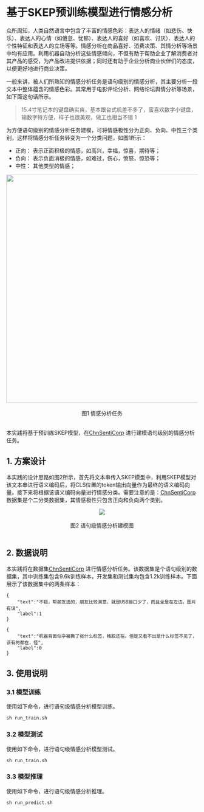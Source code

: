 # 基于SKEP预训练模型进行情感分析

众所周知，人类自然语言中包含了丰富的情感色彩：表达人的情绪（如悲伤、快乐）、表达人的心情（如倦怠、忧郁）、表达人的喜好（如喜欢、讨厌）、表达人的个性特征和表达人的立场等等。情感分析在商品喜好、消费决策、舆情分析等场景中均有应用。利用机器自动分析这些情感倾向，不但有助于帮助企业了解消费者对其产品的感受，为产品改进提供依据；同时还有助于企业分析商业伙伴们的态度，以便更好地进行商业决策。

一般来讲，被人们所熟知的情感分析任务是语句级别的情感分析，其主要分析一段文本中整体蕴含的情感色彩。其常用于电影评论分析、网络论坛舆情分析等场景，如下面这句话所示。

> 15.4寸笔记本的键盘确实爽，基本跟台式机差不多了，蛮喜欢数字小键盘，输数字特方便，样子也很美观，做工也相当不错	1


为方便语句级别的情感分析任务建模，可将情感极性分为正向、负向、中性三个类别，这样将情感分析任务转变为一个分类问题，如图1所示：

- 正向： 表示正面积极的情感，如高兴，幸福，惊喜，期待等；
- 负向： 表示负面消极的情感，如难过，伤心，愤怒，惊恐等；
- 中性： 其他类型的情感；

<center><img src="https://ai-studio-static-online.cdn.bcebos.com/b630901b397e4e7a8e78ab1d306dfa1fc070d91015a64ef0b8d590aaa8cfde14" width="600" ></center>
<br><center>图1 情感分析任务</center></br>

本实践将基于预训练SKEP模型，在[ChnSentiCorp](https://aistudio.baidu.com/aistudio/competition/detail/50/0/task-definition)
 进行建模语句级别的情感分析任务。



## 1. 方案设计

本实践的设计思路如图2所示，首先将文本串传入SKEP模型中，利用SKEP模型对该文本串进行语义编码后，将CLS位置的token输出向量作为最终的语义编码向量。接下来将根据该语义编码向量进行情感分类。需要注意的是：[ChnSentiCorp](https://aistudio.baidu.com/aistudio/competition/detail/50/0/task-definition) 数据集是个二分类数据集，其情感极性只包含正向和负向两个类别。

<center><img src="https://ai-studio-static-online.cdn.bcebos.com/fc21e1201154451a80f32e0daa5fa84386c1b12e4b3244e387ae0b177c1dc963" /></center>
<br><center>图2 语句级情感分析建模图</center><br/>

## 2. 数据说明
本实践将在数据集[ChnSentiCorp](https://aistudio.baidu.com/aistudio/competition/detail/50/0/task-definition) 进行情感分析任务。该数据集是个语句级别的数据集，其中训练集包含9.6k训练样本，开发集和测试集均包含1.2k训练样本。下面展示了该数据集中的两条样本：

```
{
    "text":"不错，帮朋友选的，朋友比较满意，就是USB接口少了，而且全是在左边，图片有误",
    "label":1
}

{
    "text":"机器背面似乎被撕了张什么标签，残胶还在。但是又看不出是什么标签不见了，该有的都在，怪",
    "label":0
}

```


## 3. 使用说明
### 3.1 模型训练
使用如下命令，进行语句级情感分析模型训练。

```shell
sh run_train.sh
```

### 3.2 模型测试
使用如下命令，进行语句级情感分析模型测试。

```shell
sh run_train.sh
```

### 3.3 模型推理
使用如下命令，进行语句级情感分析推理。
```shell
sh run_predict.sh
```
